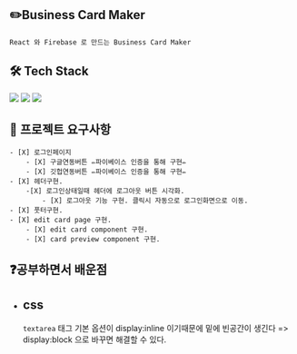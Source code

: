 ## ✏️Business Card Maker

    React 와 Firebase 로 만드는 Business Card Maker

## 🛠 Tech Stack

<p>
    <img src="https://img.shields.io/badge/Node.js-339933?style=flat-square&logo=Node.js&logoColor=white"/>
    <img src="https://img.shields.io/badge/React-61DAFB?style=flat-square&logo=React&logoColor=white"/>
    <img src="https://img.shields.io/badge/Firebase-FFCB2B?style=flat-square&logo=Firebase&logoColor=white"/>
</p>

## 🎯 프로젝트 요구사항

    - [X] 로그인페이지
        - [X] 구글연동버튼 ✏️파이베이스 인증을 통해 구현✏️
        - [X] 깃헙연동버튼 ✏️파이베이스 인증을 통해 구현✏️
    - [X] 헤더구현.
        -[X] 로그인상태일때 헤더에 로그아웃 버튼 시각화.
            - [X] 로그아웃 기능 구현. 클릭시 자동으로 로그인화면으로 이동.
    - [X] 풋터구현.
    - [X] edit card page 구현.
        - [X] edit card component 구현.
        - [X] card preview component 구현.

## ❓공부하면서 배운점

- ## css
  `textarea` 태그 기본 옵션이 display:inline 이기때문에 밑에 빈공간이 생긴다 => display:block 으로 바꾸면 해결할 수 있다.

